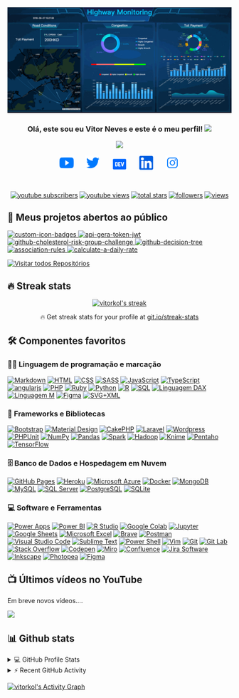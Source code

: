 <img src="https://github.com/vitorkol/vitorkol/blob/master/.github/img/dashboard.gif" alt="Dashboard análise de dados"/>
<h3 align="center">
  Olá, este sou eu Vitor Neves e este é o meu perfil!
  <img src="https://media.giphy.com/media/hvRJCLFzcasrR4ia7z/giphy.gif" width="28">
</h3>

<p align="center">
  <a href="https://github.com/vitorkol/readme-typing-svg"><img src="https://readme-typing-svg.herokuapp.com?font=Ubuntu&color=612DE6&center=true&lines=Never+Stop+Learning;Data+Protection+Officer+-+DPO;Data+Analytics+-+DA;Privacidade+e+Governan%C3%A7a+de+Dados;Experi%C3%AAncia+em+an%C3%A1lise%2C+modelagem;e+visualiza%C3%A7%C3%A3o+de+dados!;Dashboards+interativos+e+muito+mais...;Experi%C3%AAncia+em+consultas+SQL+para+BI%2C;Big+Data%2C+Machine+Learning+e+IA;%2B7+anos+de+experi%C3%AAncia+em+T.I"></a>
</p>

<!-- Social icons section -->
<p align="center">
  <a href="https://www.youtube.com/c/vitorkol"><img width="32px" alt="Youtube" title="Youtube" src="https://github.com/vitorkol/vitorkol/blob/master/.github/img/ionicons_svg_logo-youtube-75x75%5B1%5D.png"/></a>
  &#8287;&#8287;&#8287;&#8287;&#8287;
  <a href="https://twitter.com/vitorkol"><img width="32px" alt="Twitter" title="Twitter" src="https://github.com/vitorkol/vitorkol/blob/master/.github/img/ionicons_svg_logo-twitter-75x75%5B1%5D.png"/></a>
  &#8287;&#8287;&#8287;&#8287;&#8287;
  <a href="https://dev.to/vitorkol"><img width="32px" alt="Dev.to" title="Vitor Campos Dev.to" src="https://github.com/vitorkol/vitorkol/blob/master/.github/img/ionicons_svg_logo-dev-75x75[1].png"></a>
  &#8287;&#8287;&#8287;&#8287;&#8287;
  <a href="https://www.linkedin.com/in/vitorkol"><img width="32px" alt="Linked-in" title="Linkedin" src="https://github.com/vitorkol/vitorkol/blob/master/.github/img/ionicons_svg_logo-linkedin-75x75[1].png"/></a>
  &#8287;&#8287;&#8287;&#8287;&#8287;
  <a href="https://www.instagram.com/vitorkol"><img width="32px" alt="instagram" title="Instagram" src="https://github.com/vitorkol/vitorkol/blob/master/.github/img/ionicons_svg_logo-instagram-75x75%5B1%5D.png"/></a>
</p>

<br/>

<!-- Social badges section -->
<p align="center">
  <a href="https://www.youtube.com/c/vitorkol?sub_confirmation=1">
    <img alt="youtube subscribers" title="Subscribe to my YouTube channel" src="https://custom-icon-badges.herokuapp.com/youtube/channel/subscribers/UCn3uPeJlNV0VRXHBNe6aE6g?color=%23E05D44&label=SUBSCRIBE&logo=video&logoColor=white&style=for-the-badge&labelColor=CE4630"/></a> 
  <a href="https://www.youtube.com/c/vitorkol">
    <img alt="youtube views" title="YouTube views" src="https://custom-icon-badges.herokuapp.com/youtube/channel/views/UCn3uPeJlNV0VRXHBNe6aE6g?color=%23E1AD0E&logo=video&logoColor=white&style=for-the-badge&labelColor=C79600"/></a> 
  <a href="https://github.com/vitorkol?tab=repositories&sort=stargazers">
    <img alt="total stars" title="Total stars on GitHub" src="https://custom-icon-badges.herokuapp.com/badge/dynamic/json?logo=star&host=formatted-dynamic-badges.herokuapp.com&formatter=metric&style=for-the-badge&color=55960c&labelColor=488207&label=stars&query=%24.stars&url=https%3A%2F%2Fapi.github-star-counter.workers.dev%2Fuser%2Fvitorkol"/></a>
  <a href="https://github.com/vitorkol?tab=followers">
    <img alt="followers" title="Follow me on Github" src="https://custom-icon-badges.herokuapp.com/github/followers/vitorkol?color=236ad3&labelColor=1155ba&style=for-the-badge&logo=person-add&label=Follow&logoColor=white"/></a>
  <a href="https://github.com/vitorkol/Counter-View-Profile">
    <img alt="views" title="GitHub profile views" src="https://subverso.com.br/app/vitorkol"/></a>
</p>

## 📘 Meus projetos abertos ao público

<p align="left">
    <a href="https://github.com/vitorkol/counter-view-profile">
        <img width="282" src="https://denvercoder1-github-readme-stats.vercel.app/api/pin?username=vitorkol&repo=counter-view-profile&theme=react&bg_color=1F222E&title_color=3BEFF7&icon_color=F8D866&hide_border=true&show_icons=false" alt="custom-icon-badges">
    </a>
    <a href="https://github.com/vitorkol/api-gera-token-jwt">
        <img width="282" src="https://denvercoder1-github-readme-stats.vercel.app/api/pin?username=vitorkol&repo=api-gera-token-jwt&theme=react&bg_color=1F222E&title_color=3BEFF7&icon_color=F8D866&hide_border=true&show_icons=false" alt="api-gera-token-jwt">
    </a>
    <a href="https://github.com/vitorkol/cholesterol-risk-group-challenge">
        <img width="282" src="https://denvercoder1-github-readme-stats.vercel.app/api/pin/?username=vitorkol&repo=cholesterol-risk-group-challenge&theme=react&bg_color=1F222E&title_color=3BEFF7&icon_color=F8D866&hide_border=true&show_icons=false" alt="github-cholesterol-risk-group-challenge">
    </a>
    <a href="https://github.com/vitorkol/decision-tree">
        <img width="282" src="https://denvercoder1-github-readme-stats.vercel.app/api/pin/?username=vitorkol&repo=decision-tree&hide_border=true&bg_color=1F222E&title_color=3BEFF7&icon_color=F8D866&theme=react&show_icons=false" alt="github-decision-tree">
    </a>
    <a href="https://github.com/vitorkol/association-rules">
        <img width="282" src="https://denvercoder1-github-readme-stats.vercel.app/api/pin/?username=vitorkol&repo=association-rules&theme=react&bg_color=1F222E&title_color=3BEFF7&icon_color=F8D866&hide_border=true&show_icons=false" alt="association-rules">
    </a>
    <a href="https://github.com/vitorkol/calculate-a-daily-rate">
        <img width="282" src="https://denvercoder1-github-readme-stats.vercel.app/api/pin/?username=vitorkol&repo=calculate-a-daily-rate&theme=react&bg_color=1F222E&title_color=3BEFF7&icon_color=F8D866&hide_border=true&show_icons=false" alt="calculate-a-daily-rate">
    </a>
</p>

<p align="left">
  <a href="https://github.com/vitorkol?tab=repositories&sort=stargazers"><img alt="Visitar todos Repositórios" title="Visitar todos Repositórios" src="https://custom-icon-badges.herokuapp.com/badge/-All%20Repos-2962FF?style=for-the-badge&logoColor=white&logo=repo"/></a>
</p>

## 🔥 Streak stats

<!-- GitHub Readme Streak Stats - https://github.com/vitorkol/github-readme-streak-stats -->
<p align="center">
  <a href="https://github.com/vitorkol/github-readme-streak-stats">
    <img title="🔥 Get streak stats for your profile at git.io/streak-stats" alt="vitorkol's streak" src="https://github-readme-streak-stats.herokuapp.com/?user=vitorkol&theme=monokai-metallian&hide_border=true"/>
  </a>
  <p align="center">🔥 Get streak stats for your profile at <a href="https://git.io/streak-stats">git.io/streak-stats</a></p>
</p>

<!-- Some badges are from https://github.com/Ileriayo/markdown-badges -->

## 🛠️ Componentes favoritos 

### 👨‍💻 Linguagem de programação e marcação

<p>
    <a href="https://github.com/search?q=user%3Avitorkol+language%3Amarkdown"><img alt="Markdown" src="https://img.shields.io/badge/Markdown-000000.svg?logo=markdown&logoColor=white"></a>
    <a href="https://github.com/search?q=user%3Avitorkol+language%3Ahtml"><img alt="HTML" src="https://img.shields.io/badge/HTML-E34F26.svg?logo=html5&logoColor=white"></a>
    <a href="https://github.com/search?q=user%3Avitorkol+language%3Acss"><img alt="CSS" src="https://img.shields.io/badge/CSS-1572B6.svg?logo=css3&logoColor=white"></a>    
    <a href="https://github.com/search?q=user%3Avitorkol+language%3Asass"><img alt="SASS" src="https://img.shields.io/badge/Sass-hotpink.svg?logo=SASS&logoColor=white"></a>
    <a href="https://github.com/search?q=user%3Avitorkol+language%3Ajavascript"><img alt="JavaScript" src="https://img.shields.io/badge/JavaScript-F7DF1E.svg?logo=javascript&logoColor=black"></a>
    <a href="https://github.com/search?q=user%3Avitorkol+language%3AtypeScript"><img alt="TypeScript" src="https://img.shields.io/badge/TypeScript-007ACC.svg?logo=typescript&logoColor=white"></a>
    <a href="https://github.com/search?q=user%3Avitorkol+language%3Ajavascript"><img alt="angularjs" src="https://img.shields.io/badge/angularjs-008080.svg?logo=angularjs&logoColor=white"></a>
    <a href="https://github.com/search?q=user%3Avitorkol+language%3Aphp"><img alt="PHP" src="https://img.shields.io/badge/PHP-777BB4.svg?logo=php&logoColor=white"></a>
    <a href="https://github.com/search?q=user%3Avitorkol+language%3Aruby"><img alt="Ruby" src="https://img.shields.io/badge/Ruby-CC342D.svg?logo=ruby&logoColor=white"></a>
    <a href="https://github.com/search?q=user%3Avitorkol+language%3Apython"><img alt="Python" src="https://img.shields.io/badge/Python-14354C.svg?logo=python&logoColor=white"></a>
    <a href="https://github.com/search?q=user%3Avitorkol+language%3Ar"><img alt="R" src="https://img.shields.io/badge/R-276DC3.svg?logo=r&logoColor=white"></a>
    <a href="https://github.com/search?q=user%3Avitorkol+language%3Asql"><img alt="SQL" src="https://custom-icon-badges.herokuapp.com/badge/SQL-025E8C.svg?logo=database&logoColor=white"></a>
    <a href="https://github.com/search?q=user%3Avitorkol+language%3Adaxstudio"><img alt="Linguagem DAX" src="https://img.shields.io/badge/DAX%20Language-2671E5.svg?logo=daxstudio&logoColor=white"></a>
    <a href="https://github.com/search?q=user%3Avitorkol+language%3Am"><img alt="Linguagem M" src="https://custom-icon-badges.herokuapp.com/badge/M%20Language-E61B23.svg?logo=M&logoColor=white"></a>
    <a href="https://github.com/search?q=user%3Avitorkol+language%3Afigma"><img alt="Figma" src="https://img.shields.io/badge/Figma-F24E1E.svg?logo=Figma&logoColor=white"></a>
    <a href="https://github.com/search?q=user%3Avitorkol+language%3Asvg"><img alt="SVG+XML" src="https://img.shields.io/badge/SVG%2BXML-e0982c.svg?logo=svg&logoColor=white"></a>

</p>

### 🧰 Frameworks e Bibliotecas

<p>
    <a href="#"><img alt="Bootstrap" src="https://img.shields.io/badge/Bootstrap-7952B3.svg?logo=bootstrap&logoColor=white"></a>
    <a href="#"><img alt="Material Design" src="https://img.shields.io/badge/Material%20Design-0081CB.svg?logo=material-design&logoColor=white"></a>
    <a href="#"><img alt="CakePHP" src="https://img.shields.io/badge/-Cake%20PHP-D33C43?logo=cakephp&logoColor=black"></a>
    <a href="#"><img alt="Laravel" src="https://img.shields.io/badge/Laravel-FF2D20.svg?logo=laravel&logoColor=white"></a>
    <a href="#"><img alt="Wordpress" src="https://img.shields.io/badge/Wordpress-21759B?logo=wordpress&logoColor=white"></a>
    <a href="#"><img alt="PHPUnit" src="https://custom-icon-badges.herokuapp.com/badge/PHPUnit-366488.svg?logo=test-tube&logoColor=white"></a>
    <a href="#"><img alt="NumPy" src="https://img.shields.io/badge/Numpy-013243.svg?logo=numpy&logoColor=white"></a>
    <a href="#"><img alt="Pandas" src="https://img.shields.io/badge/Pandas-150458.svg?logo=pandas&logoColor=white"></a>
    <!-- <a href="#"><img alt="Flutter" src="https://img.shields.io/badge/Flutter-02569B.svg?logo=flutter&logoColor=white"></a> -->
    <a href="#"><img alt="Spark" src="https://img.shields.io/badge/Spark-E25A1C.svg?logo=apachespark&logoColor=white"></a>
    <a href="#"><img alt="Hadoop" src="https://custom-icon-badges.herokuapp.com/badge/Haddop-66CCFF.svg?logo=apachehadoop&logoColor=white"></a>
    <a href="#"><img alt="Knime" src="https://custom-icon-badges.herokuapp.com/badge/Knime-3399cc.svg?logo=knime&logoColor=white"></a>
    <a href="#"><img alt="Pentaho" src="https://custom-icon-badges.herokuapp.com/badge/Pentaho-3399cc.svg?logo=pentaho-logo&logoColor=white"></a>
    <a href="#"><img alt="TensorFlow" src="https://img.shields.io/badge/TensorFlow-FF6F00.svg?logo=TensorFlow&logoColor=white"></a>
</p>

### 🗄️ Banco de Dados e Hospedagem em Nuvem

<p>
    <a href="#"><img alt="GitHub Pages" src="https://img.shields.io/badge/GitHub%20Pages-327FC7.svg?logo=github&logoColor=white"></a>
    <a href="#"><img alt="Heroku" src="https://img.shields.io/badge/Heroku-430098.svg?logo=heroku&logoColor=white"></a>
    <a href="#"><img alt="Microsoft Azure" src="https://img.shields.io/badge/Microsoft%20Azure-0078D4.svg?logo=microsoftazure&logoColor=white"></a>
    <a href="#"><img alt="Docker" src="https://img.shields.io/badge/Docker-2496ED.svg?logo=docker&logoColor=white"></a>
    <a href="#"><img alt="MongoDB" src ="https://img.shields.io/badge/MongoDB-4ea94b.svg?logo=mongodb&logoColor=white"></a>
    <a href="#"><img alt="MySQL" src="https://img.shields.io/badge/MySQL-00f.svg?logo=mysql&logoColor=white"></a>
    <a href="#"><img alt="SQL Server" src ="https://img.shields.io/badge/<icrosoft%20SQL%20Server-CC2927.svg?logo=microsoftsqlserver&logoColor=white"></a>
    <a href="#"><img alt="PostgreSQL" src ="https://img.shields.io/badge/PostgreSQL-316192.svg?logo=postgresql&logoColor=white"></a>
    <a href="#"><img alt="SQLite" src ="https://img.shields.io/badge/SQLite-07405e.svg?logo=sqlite&logoColor=white"></a>
</p>

### 💻 Software e Ferramentas

<p>
    <a href="#"><img alt="Power Apps" src="https://img.shields.io/badge/Power%20Apps-742774?logo=powerapps&logoColor=white"></a>
    <a href="#"><img alt="Power BI" src="https://img.shields.io/badge/Power%20BI-F2C811.svg?logo=powerbi&logoColor=black"></a>
    <a href="#"><img alt="R Studio" src="https://img.shields.io/badge/R%20Studio-276DC3.svg?logo=rstudio&logoColor=white"></a>
    <a href="#"><img alt="Google Colab" src="https://img.shields.io/badge/Google%20Colab-F9AB00.svg?logo=googlecolab&logoColor=white"></a>
    <a href="#"><img alt="Jupyter" src="https://img.shields.io/badge/Jupyter-F37626.svg?logo=Jupyter&logoColor=white"></a>
    <a href="#"><img alt="Google Sheets" src="https://img.shields.io/badge/Google%20Sheets-34A853.svg?logo=google%20sheets&logoColor=white"></a>
    <a href="#"><img alt="Microsoft Excel" src="https://img.shields.io/badge/Microsoft%20Excel-217346?logo=microsoftexcel&logoColor=white"></a>
    <a href="#"><img alt="Brave" src="https://img.shields.io/badge/-Brave-FB542B?logo=brave&logoColor=white"></a>
    <a href="#"><img alt="Postman" src="https://img.shields.io/badge/Postman-FF6C37?logo=postman&logoColor=white"></a>
    <a href="#"><img alt="Visual Studio Code" src="https://img.shields.io/badge/Visual%20Studio%20Code-0078d7.svg?logo=visual-studio-code&logoColor=white"></a>
    <a href="#"><img alt="Sublime Text" src="https://img.shields.io/badge/Sublime%20Text-FF9800.svg?logo=sublimetext&logoColor=white"></a>
    <a href="#"><img alt="Power Shell" src="https://img.shields.io/badge/Power%20Shell-5391FE.svg?logo=powershell&logoColor=white"></a>
    <a href="#"><img alt="Vim" src="https://img.shields.io/badge/VIM-019733.svg?logo=vim&logoColor=white"></a>
    <a href="#"><img alt="Git" src="https://img.shields.io/badge/Git-F05033.svg?logo=git&logoColor=white"></a>
    <a href="#"><img alt="Git Lab" src="https://img.shields.io/badge/Git%20Lab-FC6D26?logo=gitlab&logoColor=white"></a>
    <a href="#"><img alt="Stack Overflow" src="https://img.shields.io/badge/-Stack%20Overflow-FE7A16?logo=stack-overflow&logoColor=white"></a>
    <a href="#"><img alt="Codepen" src="https://img.shields.io/badge/Codepen-000000.svg?logo=codepen&logoColor=white"></a>
    <a href="#"><img alt="Miro" src="https://img.shields.io/badge/Miro-050038.svg?logo=miro&logoColor=white"></a>
    <a href="#"><img alt="Confluence" src="https://img.shields.io/badge/Confluence%20Atlassian-172B4D?logo=confluence&logoColor=white"></a>
    <a href="#"><img alt="Jira Software" src="https://img.shields.io/badge/Jira%20Atlassian-0052CC?logo=jirasoftware&logoColor=white"></a>
    <a href="#"><img alt="Inkscape" src="https://img.shields.io/badge/Inkscape-000000?logo=Inkscape&logoColor=white"></a>
    <a href="#"><img alt="Photopea" src="https://img.shields.io/badge/Photopea-18A497?logo=photopea&logoColor=white"></a>
    <a href="#"><img alt="Figma" src="https://img.shields.io/badge/Figma-F24E1E.svg?logo=figma&logoColor=white"></a>
    <!-- <a href="#"><img alt="OBS Studio" src="https://img.shields.io/badge/-OBS%20Studio-302E31?logo=obs-studio&logoColor=white"></a> -->
</p>

## 📺 Últimos vídeos no YouTube

<!-- Feed workflow - https://github.com/gautamkrishnar/blog-post-workflow -->
<!-- YouTube Cards - WIP by vitorkol -->

<!-- YOUTUBE:START -->
Em breve novos vídeos....
<!-- YOUTUBE:END -->

[<img src="https://custom-icon-badges.herokuapp.com/badge/-Subscribe-red?style=for-the-badge&logo=video&logoColor=white"/>](https://www.youtube.com/c/vitorkol?sub_confirmation=1)

## 📊 Github stats

<!-- https://github.com/anuraghazra/github-readme-stats -->
<details> 
  <summary>💻 GitHub Profile Stats</summary>
  <br/>
    <a href="https://github.com/anuraghazra/github-readme-stats"><img alt="vitorkol's Github Stats" src="https://github-readme-stats.vercel.app/api/?username=vitorkol&show_icons=true&count_private=true&theme=react&hide_border=true&bg_color=1F222E&title_color=3BEFF7&icon_color=F8D866" height="192px"/></a>
  <a href="https://github.com/anuraghazra/github-readme-stats"><img alt="vitorkol's Top Languages" src="https://github-readme-stats.vercel.app/api/top-langs/?username=vitorkol&langs_count=8&layout=compact&theme=react&hide_border=true&bg_color=1F222E&title_color=3BEFF7&icon_color=F8D866&hide=Jupyter%20Notebook" height="192px"/></a>
  <br/>
  <b>Note:</b> Top languages is only a metric of the languages my public code consists of and doesn't reflect experience or skill level.
</details>


<!-- https://github.com/jamesgeorge007/github-activity-readme -->
<details>
  <summary>⚡ Recent GitHub Activity</summary>
  <br/>

<!--START_SECTION:activity-->
1. Em desenvolvimento
<!--END_SECTION:activity-->
</details>

<!-- https://github.com/ashutosh00710/github-readme-activity-graph -->
<a href="https://github.com/ashutosh00710/github-readme-activity-graph"><img alt="vitorkol's Activity Graph" src="https://activity-graph.herokuapp.com/graph?username=vitorkol&bg_color=1F222E&color=3BEFF7&line=612DE6&point=FFFFFF&hide_border=true" /></a>
